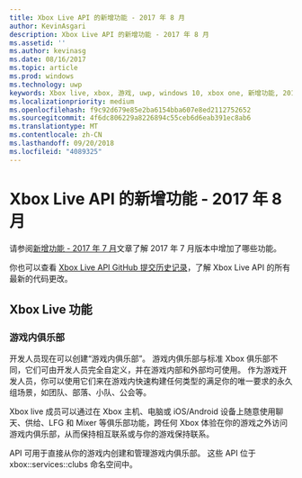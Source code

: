 ```yaml
---
title: Xbox Live API 的新增功能 - 2017 年 8 月
author: KevinAsgari
description: Xbox Live API 的新增功能 - 2017 年 8 月
ms.assetid: ''
ms.author: kevinasg
ms.date: 08/16/2017
ms.topic: article
ms.prod: windows
ms.technology: uwp
keywords: Xbox live, xbox, 游戏, uwp, windows 10, xbox one, 新增功能, 2017 年 8 月
ms.localizationpriority: medium
ms.openlocfilehash: f9c92d679e85e2ba6154bba607e8ed2112752652
ms.sourcegitcommit: 4f6dc806229a8226894c55ceb6d6eab391ec8ab6
ms.translationtype: MT
ms.contentlocale: zh-CN
ms.lasthandoff: 09/20/2018
ms.locfileid: "4089325"
---
```

# <a name="whats-new-for-the-xbox-live-apis---august-2017"></a>Xbox Live API 的新增功能 - 2017 年 8 月

请参阅[新增功能 - 2017 年 7 月](1707-whats-new.md)文章了解 2017 年 7 月版本中增加了哪些功能。

你也可以查看 [Xbox Live API GitHub 提交历史记录](https://github.com/Microsoft/xbox-live-api/commits/master)，了解 Xbox Live API 的所有最新的代码更改。

## <a name="xbox-live-features"></a>Xbox Live 功能

### <a name="in-game-clubs"></a>游戏内俱乐部

开发人员现在可以创建“游戏内俱乐部”。 游戏内俱乐部与标准 Xbox 俱乐部不同，它们可由开发人员完全自定义，并在游戏内部和外部均可使用。 作为游戏开发人员，你可以使用它们来在游戏内快速构建任何类型的满足你的唯一要求的永久组场景，如团队、部落、小队、公会等。

Xbox live 成员可以通过在 Xbox 主机、电脑或 iOS/Android 设备上随意使用聊天、供给、LFG 和 Mixer 等俱乐部功能，跨任何 Xbox 体验在你的游戏之外访问游戏内俱乐部，从而保持相互联系或与你的游戏保持联系。

API 可用于直接从你的游戏内创建和管理游戏内俱乐部。 这些 API 位于 xbox::services::clubs 命名空间中。
